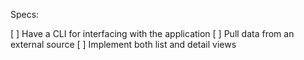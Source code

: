 Specs:

[ ] Have a CLI for interfacing with the application
[ ] Pull data from an external source
[ ] Implement both list and detail views
